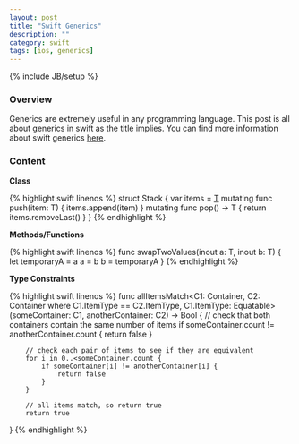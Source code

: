 ```yaml
---
layout: post
title: "Swift Generics"
description: ""
category: swift
tags: [ios, generics]
---
```

{% include JB/setup %}

<!-- Overview -->
<h3>Overview</h3>

Generics are extremely useful in any programming language. This post is all about generics in swift as the title implies. You can find more information about swift generics [here](https://developer.apple.com/library/ios/documentation/Swift/Conceptual/Swift_Programming_Language/Generics.html#//apple_ref/doc/uid/TP40014097-CH26-ID179).


<!-- Content -->
<h3>Content</h3>

**Class**

<!-- Code _______________________________________-->
{% highlight swift linenos %}
struct Stack<T> {
    var items = [T]()
    mutating func push(item: T) {
        items.append(item)
    }
    mutating func pop() -> T {
        return items.removeLast()
    }
}
{% endhighlight %}
<!-- /Code ^^^^^^^^^^^^^^^^^^^^^^^^^^^^^^^^^^^^^^-->


**Methods/Functions**

<!-- Code _______________________________________-->
{% highlight swift linenos %}
func swapTwoValues<T>(inout a: T, inout b: T) {
    let temporaryA = a
    a = b
    b = temporaryA
}
{% endhighlight %}
<!-- /Code ^^^^^^^^^^^^^^^^^^^^^^^^^^^^^^^^^^^^^^-->


**Type Constraints**

<!-- Code _______________________________________-->
{% highlight swift linenos %}
func allItemsMatch<C1: Container, C2: Container 
    where C1.ItemType == C2.ItemType, C1.ItemType: Equatable>
    (someContainer: C1, anotherContainer: C2) -> Bool {
        // check that both containers contain the same number of items
        if someContainer.count != anotherContainer.count {
            return false
        }
        
        // check each pair of items to see if they are equivalent
        for i in 0..<someContainer.count {
            if someContainer[i] != anotherContainer[i] {
                return false
            }
        }
        
        // all items match, so return true
        return true
}
{% endhighlight %}
<!-- /Code ^^^^^^^^^^^^^^^^^^^^^^^^^^^^^^^^^^^^^^-->